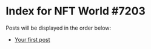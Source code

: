 # Index for NFT World #7203
Posts will be displayed in the order below:

- [Your first post](./001-first.md)

